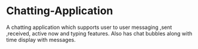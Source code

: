 # Chatting-Application
A chatting application which supports user to user messaging ,sent ,received, active now and typing features. Also has chat bubbles along with time display with messages.
